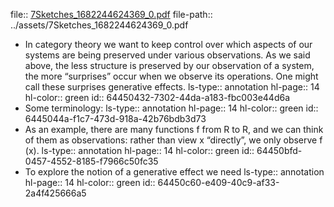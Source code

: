 file:: [7Sketches_1682244624369_0.pdf](../assets/7Sketches_1682244624369_0.pdf)
file-path:: ../assets/7Sketches_1682244624369_0.pdf

- In category theory we want to keep control over which aspects of our systems are being preserved under various observations. As we said above, the less structure is preserved by our observation of a system, the more “surprises” occur when we observe its operations. One might call these surprises generative effects.
  ls-type:: annotation
  hl-page:: 14
  hl-color:: green
  id:: 64450432-7302-44da-a183-fbc003e44d6a
- Some terminology:
  ls-type:: annotation
  hl-page:: 14
  hl-color:: green
  id:: 6445044a-f1c7-473d-918a-42b76bdb3d73
- As an example, there are many functions f from R to R, and we can think of them as observations: rather than view x “directly”, we only observe f (x). 
  ls-type:: annotation
  hl-page:: 14
  hl-color:: green
  id:: 64450bfd-0457-4552-8185-f7966c50fc35
- To explore the notion of a generative effect we need 
  ls-type:: annotation
  hl-page:: 14
  hl-color:: green
  id:: 64450c60-e409-40c9-af33-2a4f425666a5